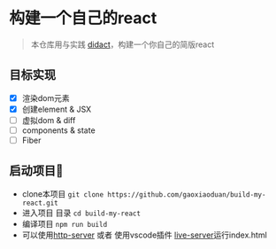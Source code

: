 # 构建一个自己的react

> 本仓库用与实践 [didact](https://github.com/pomber/didact)，构建一个你自己的简版react

## 目标实现

- [x] 渲染dom元素
- [x] 创建element & JSX
- [ ] 虚拟dom & diff
- [ ] components & state
- [ ] Fiber

## 启动项目🚀

- clone本项目 `git clone https://github.com/gaoxiaoduan/build-my-react.git`
- 进入项目 目录 `cd build-my-react`
- 编译项目 `npm run build`
- 可以使用[http-server](https://www.npmjs.com/package/http-server) 或者 使用vscode插件 [live-server](https://github.com/ritwickdey/vscode-live-server)运行index.html
